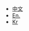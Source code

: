 
* [中文](/ZH/Unity3D/sdk_summary.md)
* [En.](/EN/Unity3D/sdk_summary.md)
* [Kr](/KR/Unity3D/sdk_summary.md)

